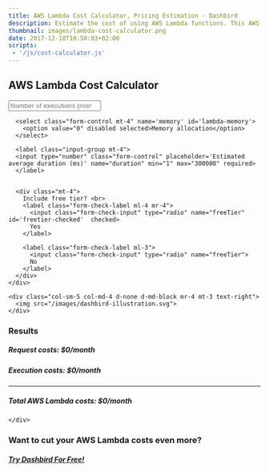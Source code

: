 ```yaml
---
title: AWS Lambda Cost Calculator, Pricing Estimation - Dashbird
description: Estimate the cost of using AWS Lambda functions. This AWS Lambda cost calculator is based on Amazon's pricing info. 
thumbnail: images/lambda-cost-calculator.png
date: 2017-12-18T10:50:03+02:00
scripts:
 - '/js/cost-calculator.js'
---
```



<section class="container-fluid dark-bg justify-content-center">
  <div class="row">
    <div class="col text-center mt-5 d-md-block">
      <h1>AWS Lambda Cost Calculator</h1>
    </div>
  </div>

  <div class="row justify-content-center mt-4">
    <div class="col-xs-12 col-sm-5 col-md-4 mt-5 d-md-block">
      <label class="input-group mt-3">
        <input type="number" class="form-control align-middle" placeholder='Number of executions (month)' min="0" name="executions" required>
      </label>

      <select class="form-control mt-4" name='memory' id='lambda-memory'>
        <option value="0" disabled selected>Memory allocation</option>
      </select>

      <label class="input-group mt-4">
      <input type="number" class="form-control" placeholder='Estimated average duration (ms)' name="duration" min="1" max="300000" required>
      </label>


      <div class="mt-4">
        Include free tier? <br>
        <label class="form-check-label ml-4 mr-4">
          <input class="form-check-input" type="radio" name="freeTier" id='freetier-checked'  checked>
          Yes
        </label>

        <label class="form-check-label ml-3">
          <input class="form-check-input" type="radio" name="freeTier">
          No
        </label>
      </div>
    </div>

    <div class="col-sm-5 col-md-4 d-none d-md-block mr-4 mt-3 text-right">
      <img src="/images/dashbird-illustration.svg">
    </div>

  </div>

  <div class="row justify-content-center mt-4">
    <div class="col-xs-12 col-sm-10 col-md-8 text-left mt-5 d-md-block mb-5">
      <h3>Results</h3>
      <h5>Request costs: <span id='requests-cost' class='float-right'>$0/month</span></h5>
      <h5>Execution costs: <span id='executions-cost' class='float-right'>$0/month</span></h5>
      <hr/>
      <h5>Total AWS Lambda costs: <span id='total-cost' class='float-right text-green'>$0/month</span></h5>

    </div>
  </div>

  <div class='row justify-content-center mt-5 '>
    <div class='col-8 text-center'>
      <h3>Want to cut your AWS Lambda costs even more?</h3>
      <h5><a href='https://dashbird.io/' target='_blank' class='btn btn-primary mb-4 mt-3'>Try Dashbird For Free!</a></h5>
    </div>
  </div>

</section>
